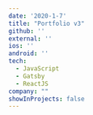 ```yaml
---
date: '2020-1-7'
title: "Portfolio v3"
github: ''
external: ''
ios: ''
android: ''
tech:
  - JavaScript
  - Gatsby
  - ReactJS
company: ""
showInProjects: false
---
```


